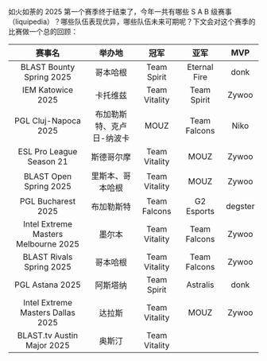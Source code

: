如火如荼的 2025 第一个赛季终于结束了，今年一共有哪些 S A B 级赛事（liquipedia）？哪些队伍表现优异，哪些队伍未来可期呢？下文会对这个赛季的比赛做一个总的回顾：

|                 赛事名                  |      举办地      |      冠军       |      亚军      |   MVP   |
| :----------------------------------: | :-----------: | :-----------: | :----------: | :-----: |
|       BLAST Bounty Spring 2025       |     哥本哈根      |  Team Spirit  | Eternal Fire |  donk   |
|          IEM Katowice 2025           |     卡托维兹      | Team Vitality | Team Spirit  |  Zywoo  |
|         PGL Cluj-Napoca 2025         | 布加勒斯特、克卢日-纳波卡 |     MOUZ      | Team Falcons |  Niko   |
|       ESL Pro League Season 21       |     斯德哥尔摩     | Team Vitality |     MOUZ     |  Zywoo  |
|        BLAST Open Spring 2025        |   里斯本、哥本哈根    | Team Vitality |     MOUZ     |  Zywoo  |
|          PGL Bucharest 2025          |     布加勒斯特     | Team Falcons  |  G2 Esports  | degster |
| Intel Extreme Masters Melbourne 2025 |      墨尔本      | Team Vitality | Team Falcons |  Zywoo  |
|       BLAST Rivals Spring 2025       |     哥本哈根      | Team Vitality | Team Falcons |  Zywoo  |
|         PGL Astana 2025<br>          |     阿斯塔纳      |  Team Spirit  |   Astralis   |  donk   |
|  Intel Extreme Masters Dallas 2025   |      达拉斯      | Team Vitality |     MOUZ     |  Zywoo  |
|      BLAST.tv Austin Major 2025      |      奥斯汀      | Team Vitality |              |         |
